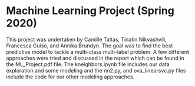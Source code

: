 # Machine Learning Project (Spring 2020)
This project was undertaken by Camille Taltas, Tinatin Nikvashvili, Francesca Guiso, and Annika Brundyn. The goal was to find the best predictive model to tackle a multi-class multi-label problem. A few different approaches were tried and discussed in the report which can be found in the ML_Project.pdf file. The kneighbors.ipynb file includes our data exploration and some modeling and the nn2.py, and ova_linearsvc.py files include the code for our other modeling approaches.
